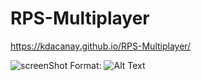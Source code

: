 # RPS-Multiplayer

https://kdacanay.github.io/RPS-Multiplayer/

![screenShot]("../images/captureportfolioRPS.png) 
Format: ![Alt Text](url)

